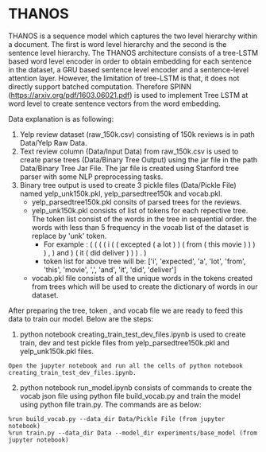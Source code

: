 # THANOS

THANOS is a sequence model which captures the two level hierarchy within a document. The first is word level hierarchy and the second is the sentence level hierarchy. The THANOS architecture consists of a tree-LSTM based word level encoder in order to obtain embedding for each sentence in the dataset, a GRU based sentence level encoder and a sentence-level attention layer. However, the limitation of tree-LSTM is that, it does not directly support batched computation. Therefore SPINN (https://arxiv.org/pdf/1603.06021.pdf) is used to implement Tree LSTM at word level to create sentence vectors from the word embedding.


Data explanation is as following:
1. Yelp review dataset (raw_150k.csv) consisting of 150k reviews is in path Data/Yelp Raw Data.
2. Text review column (Data/Input Data) from raw_150k.csv is used to create parse trees (Data/Binary Tree Output) using the jar file in the path Data/Binary Tree Jar File. The jar file is created using Stanford tree parser with some NLP preprocessing tasks.
3. Binary tree output is used to create 3 pickle files (Data/Pickle File) named yelp_unk150k.pkl, yelp_parsedtree150k and vocab.pkl.
   - yelp_parsedtree150k.pkl consits of parsed trees for the reviews.
   - yelp_unk150k.pkl consists of list of tokens for each repective tree. The token list consist of the words in the tree in sequential order. the words with less than 5 frequency in the vocab list of the dataset is replace by 'unk' token. 
     - For example : ( ( ( ( i ( ( excepted ( a lot ) ) ( from ( this movie ) ) ) ) , ) and ) ( it ( did deliver ) ) ) . )
     - token list for above tree will be: ['i', 'expected', 'a', 'lot', 'from', 'this', 'movie', ',', 'and', 'it', 'did', 'deliver']
   - vocab.pkl file consists of all the unique words in the tokens created from trees which will be used to create the dictionary of words in our dataset.


After preparing the tree, token , and vocab file we are ready to feed this data to train our model. Below are the steps:
1. python notebook creating_train_test_dev_files.ipynb is used to create train, dev and test pickle files from yelp_parsedtree150k.pkl and yelp_unk150k.pkl files. 
```
Open the jupyter notebook and run all the cells of python notebook creating_train_test_dev_files.ipynb.
```

2. python notebook run_model.ipynb consists of commands to create the vocab json file using python file build_vocab.py and train the model using python file train.py. The commands are as below:
```
%run build_vocab.py --data_dir Data/Pickle File (from jupyter notebook)
%run train.py --data_dir Data --model_dir experiments/base_model (from jupyter notebook)
```
